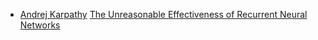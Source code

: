  - [Andrej Karpathy](http://karpathy.github.io/) [The Unreasonable Effectiveness of Recurrent Neural Networks](http://karpathy.github.io/2015/05/21/rnn-effectiveness/)
